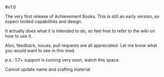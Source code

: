 #v1.0

The very first release of Achievement Books.
This is still an early version, so expect limited capabilities and design.

It actually does what it is intended to do, so feel free to refer to the wiki on how to use it.

Also, feedback, issues, pull requests are all appreciated. Let me know what you would want to see in this mod.

p.s.: 1.7+ support is coming very soon, watch this space.

Cannot update name and crafting material

